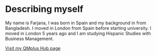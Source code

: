 <ul>
<H1>Describing myself</H1>
<p>My name is Farjana, I was born in Spain and my background in from Bangladesh. I moved in London from Spain before starting university. I moved in London 5 years ago and I am studying Hispanic Studies with Business Management.</p>
  <a href="https://hub.qmplus.qmul.ac.uk/view/view.php?profile=bt16159&page=sml209-computers-and-languages-2018-farjana"> Visit my QMplus Hub page </a>
</ul>
